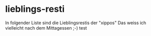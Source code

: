 # lieblings-resti

In folgender Liste sind die Lieblingsrestis der "xippos"
Das weiss ich vielleicht nach dem Mittagessen ;-) 
test
